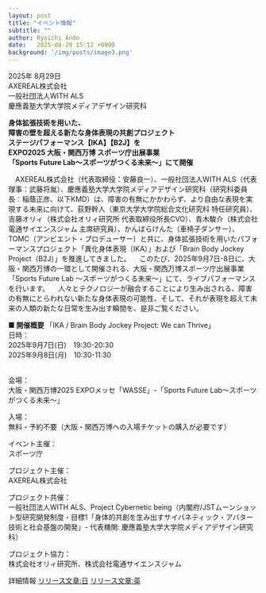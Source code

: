 ```yaml
---
layout: post
title: "イベント情報"
subtitle: ""
author: Ryoichi Ando
date:   2025-08-29 15:12 +0900
background: '/img/posts/image3.png'
---
```


2025年 8月29日<br>
AXEREAL株式会社<br>
一般社団法人WITH ALS<br>
慶應義塾大学大学院メディアデザイン研究科

**身体拡張技術を用いた、<br>
障害の壁を超える新たな身体表現の共創プロジェクト<br>
ステージパフォーマンス【IKA】【B2J】を<br>
EXPO2025 大阪・関西万博 スポーツ庁出展事業<br>
「Sports Future Lab～スポーツがつくる未来～」にて開催**

　AXEREAL株式会社（代表取締役：安藤良一）、一般社団法人WITH ALS（代表理事：武藤将胤）、慶應義塾大学大学院メディアデザイン研究科（研究科委員長：稲蔭正彦、以下KMD）は、障害の有無にかかわらず、より自由な表現を実現する未来に向けて、荻野幹人（東京大学大学院総合文化研究科 特任研究員）、吉藤オリィ（株式会社オリィ研究所 代表取締役所長CVO）、青木駿介（株式会社電通サイエンスジャム 主席研究員）、かんばらけんた（車椅子ダンサー）、TOMC（アンビエント・プロデューサー）と共に、身体拡張技術を用いたパフォーマンスプロジェクト「異化身体表現（IKA）」および「Brain Body Jockey Project（B2J）」を推進してきました。
　このたび、2025年9月7日-8日に、大阪・関西万博の一環として開催される、大阪・関西万博スポーツ庁出展事業「Sports Future Lab ～スポーツがつくる未来～」にて、ライブパフォーマンスを行います。
　人々とテクノロジーが融合することにより生み出される、障害の有無にとらわれない新たな身体表現の可能性、そして、それが表現を超えて未来の人類の新たな日常を生み出す瞬間を、是非ご覧ください。

<strong>
■ 開催概要
</strong>
「IKA / Brain Body Jockey Project: We can Thrive」<br>
日時：　<br>
2025年9月7日(日)　19:30-20:30<br>
2025年9月8日(月)　10:30-11:30<br><br>

会場：<br>
大阪・関西万博2025 EXPOメッセ「WASSE」-「Sports Future Lab～スポーツがつくる未来～」<br>

入場：<br>
無料・予約不要（大阪・関西万博への入場チケットの購入が必要です）<br>

イベント主催：<br>スポーツ庁<br>

プロジェクト主催：<br>AXEREAL株式会社<br>

プロジェクト共催：<br>一般社団法人WITH ALS、Project Cybernetic being（内閣府/JSTムーンショット型研究開発制度・目標1「身体的共創を生み出すサイバネティック・アバター技術と社会基盤の開発」- 代表機関: 慶應義塾大学大学院メディアデザイン研究科）<br>

プロジェクト協力：<br>株式会社オリィ研究所、株式会社電通サイエンスジャム

詳細情報
[リリース文章:日](https://drive.google.com/file/d/1eh4JedypGJpGVNlaVkkyzUT7l7RV5qam/view?usp=sharing)
[リリース文章:英](https://drive.google.com/file/d/1eh4JedypGJpGVNlaVkkyzUT7l7RV5qam/view?usp=sharing)





